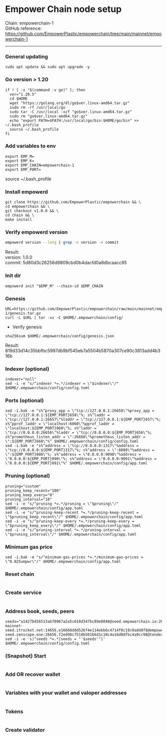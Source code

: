 # Empower Chain node setup
Chain: empowerchain-1    
GitHub reference: https://github.com/EmpowerPlastic/empowerchain/tree/main/mainnet/empowerchain-1
____

### General updating
```
sudo apt update && sudo apt upgrade -y
```

### Go version > 1.20
```
if ! [ -x "$(command -v go)" ]; then
  ver="1.20.5"
  cd $HOME
  wget "https://golang.org/dl/go$ver.linux-amd64.tar.gz"
  sudo rm -rf /usr/local/go
  sudo tar -C /usr/local -xzf "go$ver.linux-amd64.tar.gz"
  sudo rm "go$ver.linux-amd64.tar.gz"
  echo "export PATH=$PATH:/usr/local/go/bin:$HOME/go/bin" >> ~/.bash_profile
  source ~/.bash_profile
fi
```

### Add variables to env
```
export EMP_M=
export EMP_K=
export EMP_CHAIN=empowerchain-1
export EMP_PORT=
```
source ~/.bash_profile 

### Install empowerd
```
git clone https://github.com/EmpowerPlastic/empowerchain && \
cd empowerchain && \
git checkout v1.0.0 && \
cd chain && \
make install
```

### Verify empowerd version
```bash
empowerd version --long | grep -e version -e commit
```
Result:    
version: 1.0.0    
commit: 5d80d3c26256d9809cbd0b4dacfd0a8dbcaacc95

### Init dir
```
empowerd init "$EMP_M" --chain-id $EMP_CHAIN
```

### Genesis
```
URL=https://github.com/EmpowerPlastic/empowerchain/raw/main/mainnet/empowerchain-1/genesis.tar.gz
curl -L $URL | tar -xz -C $HOME/.empowerchain/config/
```
- Verify genesis
```
sha256sum $HOME/.empowerchain/config/genesis.json
```
Result: 819d33d14c35bbfbc5997db9bf545eb7a5504b5870a307ce90c3813add4b316b

### Indexer (optional)
```
indexer="null"
sed -i -e "s/^indexer *=.*/indexer = \"$indexer\"/" $HOME/.empowerchain/config/config.toml
```

### Ports (optional)
```
sed -i.bak -e "s%^proxy_app = \"tcp://127.0.0.1:26658\"%proxy_app = \"tcp://127.0.0.1:${EMP_PORT}658\"%; s%^laddr = \"tcp://127.0.0.1:26657\"%laddr = \"tcp://127.0.0.1:${EMP_PORT}657\"%; s%^pprof_laddr = \"localhost:6060\"%pprof_laddr = \"localhost:${EMP_PORT}060\"%; s%^laddr = \"tcp://0.0.0.0:26656\"%laddr = \"tcp://0.0.0.0:${EMP_PORT}656\"%; s%^prometheus_listen_addr = \":26660\"%prometheus_listen_addr = \":${EMP_PORT}660\"%" $HOME/.empowerchain/config/config.toml
sed -i.bak -e "s%^address = \"tcp://0.0.0.0:1317\"%address = \"tcp://0.0.0.0:${EMP_PORT}317\"%; s%^address = \":8080\"%address = \":${EMP_PORT}080\"%; s%^address = \"0.0.0.0:9090\"%address = \"0.0.0.0:${EMP_PORT}090\"%; s%^address = \"0.0.0.0:9091\"%address = \"0.0.0.0:${EMP_PORT}091\"%" $HOME/.empowerchain/config/app.toml
```

### Pruning (optional)
```
pruning="custom"
pruning_keep_recent="100"
pruning_keep_every="0"
pruning_interval="10"
sed -i -e "s/^pruning *=.*/pruning = \"$pruning\"/" $HOME/.empowerchain/config/app.toml
sed -i -e "s/^pruning-keep-recent *=.*/pruning-keep-recent = \"$pruning_keep_recent\"/" $HOME/.empowerchain/config/app.toml
sed -i -e "s/^pruning-keep-every *=.*/pruning-keep-every = \"$pruning_keep_every\"/" $HOME/.empowerchain/config/app.toml
sed -i -e "s/^pruning-interval *=.*/pruning-interval = \"$pruning_interval\"/" $HOME/.empowerchain/config/app.toml
```

### Minimum gas price
```
sed -i.bak -e "s/^minimum-gas-prices *=.*/minimum-gas-prices = \"0.025umpwr\"/" $HOME/.empowerchain/config/app.toml
```

### Reset chain
```

```

### Create service
```

```

### Address book, seeds, peers
```
seeds="a1427b456513ab70967a2a5c618d347bc89e8848@seed.empowerchain.io:26656,6740fa259552a628266a85de8c2a3dee7702b8f9@empower-mainnet-seed.itrocket.net:14656,e16668ddd526f4e114ebb6c4714f0c18c0add8f8@empower-seed.zenscape.one:26656,f2ed98cf518b501b6d1c10c4a16d0dfbc4a9cc98@tenderseed.ccvalidators.com:27001"
sed -i -e 's|^seeds *=.*|seeds = "'$seeds'"|' $HOME/.empowerchain/config/config.toml
```

### (Snapshot) Start
```

```

### Add OR recover wallet
```

```

### Variables with your wallet and valoper addresses
```

```

### Tokens 
```

```

### Create validator
```

```

###
```

```

###
```

```

###
```

```
